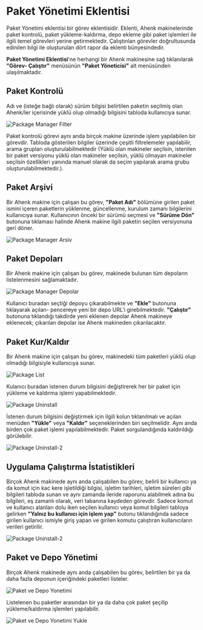 # Paket Yönetimi Eklentisi

Paket Yönetimi eklentisi bir görev eklentisidir. Eklenti, Ahenk makinelerinde paket kontrolü, paket yükleme-kaldırma, depo ekleme gibi paket işlemleri ile ilgili temel görevleri yerine getirmektedir. Çalıştırılan görevler doğrultusunda edinilen bilgi ile oluşturulan dört rapor da eklenti bünyesindedir.

**Paket  Yönetimi Eklentisi**'ne  herhangi bir Ahenk makinesine sağ tıklanılarak **"Görev- Çalıştır"** menüsünün **"Paket Yöneticisi"** alt menüsünden ulaşılmaktadır.

## Paket Kontrolü

Adı ve (isteğe bağlı olarak) sürüm bilgisi belirtilen paketin seçilmiş olan Ahenk/ler içerisinde yüklü olup olmadığı bilgisini tabloda kullanıcıya sunar. 

![Package Manager Filter](images/package-manager-filter.png)

Paket kontrolü görevi aynı anda birçok makine üzerinde işlem yapılabilen bir görevdir. Tabloda gösterilen bilgiler üzerinde çeşitli filtrelemeler yapılabilir, arama grupları oluşturulabilmektedir (Yüklü olan makineler seçilsin, istenilen bir paket versiyonu yüklü olan makineler seçilsin, yüklü olmayan makineler seçilsin özellikleri yanında manuel olarak da seçim yapılarak arama grubu oluşturulabilmektedir.).

## Paket Arşivi

Bir Ahenk makine için çalışan bu görev, **"Paket Adı"** bölümüne girilen paket ismini içeren paketlerin yüklenme,  güncellenme, kurulum zamanı bilgilerini kullanıcıya sunar. Kullanıcının önceki bir sürümü seçmesi ve **"Sürüme Dön"** butonuna tıklaması halinde Ahenk makine ilgili paketin seçilen versiyonuna geri döner.

![Package Manager Arsiv](images/package-manager-arsiv.png)

## Paket Depoları

Bir Ahenk makine için çalışan bu görev, makinede bulunan tüm depoların listelenmesini sağlamaktadır.

![Package Manager Depolar](images/package-manager-depolar.png)

Kullanıcı buradan seçtiği depoyu çıkarabilmekte ve **"Ekle"** butonuna tıklayarak açılan- pencereye yeni bir depo URL’i girebilmektedir. **"Çalıştır"** butonuna tıklandığı takdirde yeni eklenen depolar Ahenk makineye eklenecek; çıkarılan depolar ise Ahenk makineden çıkarılacaktır.

## Paket Kur/Kaldır

Bir Ahenk makine için çalışan bu görev, makinedeki tüm paketleri yüklü olup olmadığı bilgisiyle kullanıcıya sunar.

![Package List](images/package-list.png)

Kulanıcı buradan istenen durum bilgisini değiştirerek her bir paket için yükleme ve kaldırma işlemi yapabilmektedir.

![Package Uninstall](images/package-uninstall-1.png)

İstenen durum bilgisini değiştirmek için ilgili kolun tıklanılmalı ve açılan menüden **"Yükle"** veya **"Kaldır"** seçeneklerinden biri seçilmelidir. Aynı anda birden çok paket işlemi yapılabilmektedir. Paket sorgulandığında kaldırıldığı görülebilir.

![Package Uninstall-2](images/package-uninstall-2.png)

## Uygulama Çalıştırma İstatistikleri

Birçok Ahenk makinede aynı anda çalışabilen bu görev, belirli bir kullanıcı ya da komut için kac kere işletildiği bilgisi, işletim tarihleri, işletim süreleri gibi bilgileri tabloda sunan ve aynı zamanda ileride raporunu alabilmek adına bu bilgileri, eş zamanlı olarak, veri tabanına kaydeden görevdir. Sadece komut ve kullanıcı alanları dolu iken seçilen kullanıcı veya komut bilgileri tabloya gelirken **"Yalnız bu kullanıcı için işlem yap"** butonu tıklandığında sadece girilen kullanıcı ismiyle giriş yapan ve girilen komutu çalıştıran kullanıcıların verileri getirilir.

![Package Uninstall-2](images/package-istatistik.png)

## Paket ve Depo Yönetimi

Birçok Ahenk makinede aynı anda çalışabilen bu görev, belirtilen bir ya da daha fazla deponun içeriğindeki paketleri listeler.

![Paket ve Depo Yonetimi](images/paket-ve-depo-yonetimi.png)

Listelenen bu paketler arasından bir ya da daha çok paket şeçilip yükleme/kaldırma işlemleri yapılabilir.

![Paket ve Depo Yonetimi Yukle](images/paket-ve-depo-yonetimi-yukle.png)